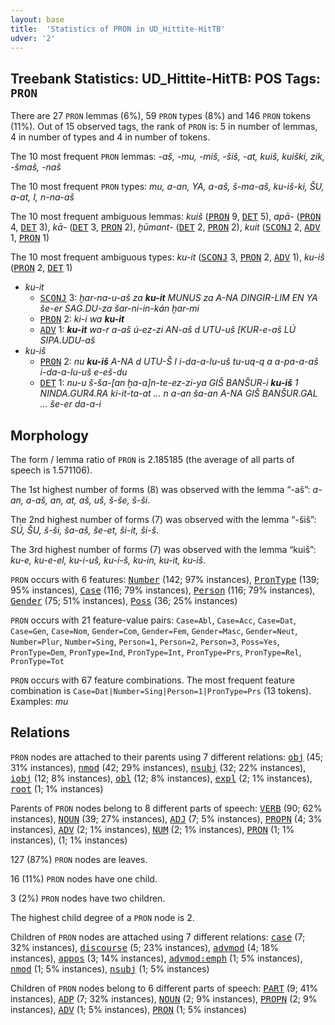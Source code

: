 ```yaml
---
layout: base
title:  'Statistics of PRON in UD_Hittite-HitTB'
udver: '2'
---
```


## Treebank Statistics: UD_Hittite-HitTB: POS Tags: `PRON`

There are 27 `PRON` lemmas (6%), 59 `PRON` types (8%) and 146 `PRON` tokens (11%).
Out of 15 observed tags, the rank of `PRON` is: 5 in number of lemmas, 4 in number of types and 4 in number of tokens.

The 10 most frequent `PRON` lemmas: <em>-aš, -mu, -miš, -šiš, -at, kuiš, kuiški, zik, -šmaš, -naš</em>

The 10 most frequent `PRON` types:  <em>mu, a-an, YA, a-aš, š-ma-aš, ku-iš-ki, ŠU, a-at, I, n-na-aš</em>

The 10 most frequent ambiguous lemmas: <em>kuiš</em> (<tt><a href="hit_hittb-pos-PRON.html">PRON</a></tt> 9, <tt><a href="hit_hittb-pos-DET.html">DET</a></tt> 5), <em>apā-</em> (<tt><a href="hit_hittb-pos-PRON.html">PRON</a></tt> 4, <tt><a href="hit_hittb-pos-DET.html">DET</a></tt> 3), <em>kā-</em> (<tt><a href="hit_hittb-pos-DET.html">DET</a></tt> 3, <tt><a href="hit_hittb-pos-PRON.html">PRON</a></tt> 2), <em>ḫūmant-</em> (<tt><a href="hit_hittb-pos-DET.html">DET</a></tt> 2, <tt><a href="hit_hittb-pos-PRON.html">PRON</a></tt> 2), <em>kuit</em> (<tt><a href="hit_hittb-pos-SCONJ.html">SCONJ</a></tt> 2, <tt><a href="hit_hittb-pos-ADV.html">ADV</a></tt> 1, <tt><a href="hit_hittb-pos-PRON.html">PRON</a></tt> 1)

The 10 most frequent ambiguous types:  <em>ku-it</em> (<tt><a href="hit_hittb-pos-SCONJ.html">SCONJ</a></tt> 3, <tt><a href="hit_hittb-pos-PRON.html">PRON</a></tt> 2, <tt><a href="hit_hittb-pos-ADV.html">ADV</a></tt> 1), <em>ku-iš</em> (<tt><a href="hit_hittb-pos-PRON.html">PRON</a></tt> 2, <tt><a href="hit_hittb-pos-DET.html">DET</a></tt> 1)


* <em>ku-it</em>
  * <tt><a href="hit_hittb-pos-SCONJ.html">SCONJ</a></tt> 3: <em>ḫar-na-u-aš za <b>ku-it</b> MUNUS za A-NA DINGIR-LIM EN YA še-er SAG.DU-za šar-ni-in-kán ḫar-mi</em>
  * <tt><a href="hit_hittb-pos-PRON.html">PRON</a></tt> 2: <em>ki-i wa <b>ku-it</b></em>
  * <tt><a href="hit_hittb-pos-ADV.html">ADV</a></tt> 1: <em><b>ku-it</b> wa-r a-aš ú-ez-zi AN-aš d UTU-uš [KUR-e-aš LÚ SIPA.UDU-aš</em>
* <em>ku-iš</em>
  * <tt><a href="hit_hittb-pos-PRON.html">PRON</a></tt> 2: <em>nu <b>ku-iš</b> A-NA d UTU-Š I i-da-a-lu-uš tu-uq-q a a-pa-a-aš i-da-a-lu-uš e-eš-du</em>
  * <tt><a href="hit_hittb-pos-DET.html">DET</a></tt> 1: <em>nu-u š-ša-[an ḫa-a]n-te-ez-zi-ya GIŠ BANŠUR-i <b>ku-iš</b> 1 NINDA.GUR4.RA ki-it-ta-at … n a-an ša-an A-NA GIŠ BANŠUR.GAL … še-er da-a-i</em>

## Morphology

The form / lemma ratio of `PRON` is 2.185185 (the average of all parts of speech is 1.571106).

The 1st highest number of forms (8) was observed with the lemma “-aš”: <em>a-an, a-aš, an, at, aš, uš, š-še, š-ši</em>.

The 2nd highest number of forms (7) was observed with the lemma “-šiš”: <em>SÚ, ŠU, š-ši, ša-aš, še-et, ši-it, ši-š</em>.

The 3rd highest number of forms (7) was observed with the lemma “kuiš”: <em>ku-e, ku-e-el, ku-i-uš, ku-i-š, ku-in, ku-it, ku-iš</em>.

`PRON` occurs with 6 features: <tt><a href="hit_hittb-feat-Number.html">Number</a></tt> (142; 97% instances), <tt><a href="hit_hittb-feat-PronType.html">PronType</a></tt> (139; 95% instances), <tt><a href="hit_hittb-feat-Case.html">Case</a></tt> (116; 79% instances), <tt><a href="hit_hittb-feat-Person.html">Person</a></tt> (116; 79% instances), <tt><a href="hit_hittb-feat-Gender.html">Gender</a></tt> (75; 51% instances), <tt><a href="hit_hittb-feat-Poss.html">Poss</a></tt> (36; 25% instances)

`PRON` occurs with 21 feature-value pairs: `Case=Abl`, `Case=Acc`, `Case=Dat`, `Case=Gen`, `Case=Nom`, `Gender=Com`, `Gender=Fem`, `Gender=Masc`, `Gender=Neut`, `Number=Plur`, `Number=Sing`, `Person=1`, `Person=2`, `Person=3`, `Poss=Yes`, `PronType=Dem`, `PronType=Ind`, `PronType=Int`, `PronType=Prs`, `PronType=Rel`, `PronType=Tot`

`PRON` occurs with 67 feature combinations.
The most frequent feature combination is `Case=Dat|Number=Sing|Person=1|PronType=Prs` (13 tokens).
Examples: <em>mu</em>


## Relations

`PRON` nodes are attached to their parents using 7 different relations: <tt><a href="hit_hittb-dep-obj.html">obj</a></tt> (45; 31% instances), <tt><a href="hit_hittb-dep-nmod.html">nmod</a></tt> (42; 29% instances), <tt><a href="hit_hittb-dep-nsubj.html">nsubj</a></tt> (32; 22% instances), <tt><a href="hit_hittb-dep-iobj.html">iobj</a></tt> (12; 8% instances), <tt><a href="hit_hittb-dep-obl.html">obl</a></tt> (12; 8% instances), <tt><a href="hit_hittb-dep-expl.html">expl</a></tt> (2; 1% instances), <tt><a href="hit_hittb-dep-root.html">root</a></tt> (1; 1% instances)

Parents of `PRON` nodes belong to 8 different parts of speech: <tt><a href="hit_hittb-pos-VERB.html">VERB</a></tt> (90; 62% instances), <tt><a href="hit_hittb-pos-NOUN.html">NOUN</a></tt> (39; 27% instances), <tt><a href="hit_hittb-pos-ADJ.html">ADJ</a></tt> (7; 5% instances), <tt><a href="hit_hittb-pos-PROPN.html">PROPN</a></tt> (4; 3% instances), <tt><a href="hit_hittb-pos-ADV.html">ADV</a></tt> (2; 1% instances), <tt><a href="hit_hittb-pos-NUM.html">NUM</a></tt> (2; 1% instances), <tt><a href="hit_hittb-pos-PRON.html">PRON</a></tt> (1; 1% instances),  (1; 1% instances)

127 (87%) `PRON` nodes are leaves.

16 (11%) `PRON` nodes have one child.

3 (2%) `PRON` nodes have two children.

The highest child degree of a `PRON` node is 2.

Children of `PRON` nodes are attached using 7 different relations: <tt><a href="hit_hittb-dep-case.html">case</a></tt> (7; 32% instances), <tt><a href="hit_hittb-dep-discourse.html">discourse</a></tt> (5; 23% instances), <tt><a href="hit_hittb-dep-advmod.html">advmod</a></tt> (4; 18% instances), <tt><a href="hit_hittb-dep-appos.html">appos</a></tt> (3; 14% instances), <tt><a href="hit_hittb-dep-advmod-emph.html">advmod:emph</a></tt> (1; 5% instances), <tt><a href="hit_hittb-dep-nmod.html">nmod</a></tt> (1; 5% instances), <tt><a href="hit_hittb-dep-nsubj.html">nsubj</a></tt> (1; 5% instances)

Children of `PRON` nodes belong to 6 different parts of speech: <tt><a href="hit_hittb-pos-PART.html">PART</a></tt> (9; 41% instances), <tt><a href="hit_hittb-pos-ADP.html">ADP</a></tt> (7; 32% instances), <tt><a href="hit_hittb-pos-NOUN.html">NOUN</a></tt> (2; 9% instances), <tt><a href="hit_hittb-pos-PROPN.html">PROPN</a></tt> (2; 9% instances), <tt><a href="hit_hittb-pos-ADV.html">ADV</a></tt> (1; 5% instances), <tt><a href="hit_hittb-pos-PRON.html">PRON</a></tt> (1; 5% instances)

